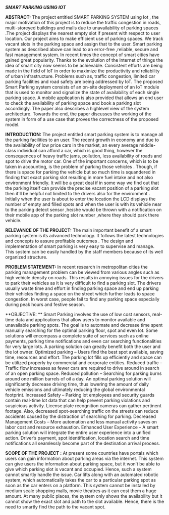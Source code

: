 ***SMART PARKING USING IOT***

**ABSTRACT:**
    The project entitled SMART PARKING SYSTEM using Iot , the major motivation of this project is to reduce the traffic congestion in roads, 
    multi-storeyed buildings and malls due to unavailability of parking spaces .The project displays the nearest empty slot if present with respect to user location. 
    Our project aims to make efficient use of parking spaces. We track vacant slots in the parking space and assign that to the user.
    Smart parking system as described above can lead to an error-free ,reliable, secure and fast management system. In recent times the concept of smart cities have gained great popularity. 
    Thanks to the evolution of the Internet of things the idea of smart city now seems to be achievable. Consistent efforts are being made in the field of IoT in order to maximize the productivity and reliability of urban infrastructure.
    Problems such as, traffic congestion, limited car parking facilities and road safety are being addressed by IoT. The proposed Smart Parking system consists of an on-site deployment of an IoT module that is used to monitor and signalize the state of availability of each single parking space. 
    A mobile application is also provided that allows an end user to check the availability of parking space and book a parking slot accordingly. The paper also describes a highlevel view of the system architecture. Towards the end, the paper discusses the working of the system in form of a use case that proves the correctness of the proposed model. 

**INTRODUCTION:**
     The project entitled smart parking system is to manage all the parking facilities to an user. The recent growth in economy and due to the availability of low price cars in the market,
an every average middle-class individual can afford a car, which is good thing, however the consequences of heavy traffic jams, pollution, less availability of roads and spot to drive the motor car. One of the important concerns, which is to be taken in accounting, is the problem of parking those vehicles .
Though, if there is space for parking the vehicle but so much time is squandered in finding that exact parking slot resulting in more fuel intake and not also environment friendly. It will be a great deal if in some way we find out that the parking itself can provide the precise vacant position of a parking slot then it'll be helpful not limited to the drivers also for the environment . 
Initially when the user is about to enter the location the LCD  displays the number of empty and filled spots and when the user is with its vehicle near to the parking detect sensor ,he/she would be thrown with a notification on their mobile app of the parking slot number ,where they should park there vehicle. 

**RELEVANCE OF THE PROJECT:**
     The main important benefit of a smart parking system is its advanced technology. It follows the latest technologies and concepts to assure profitable outcomes . 
The design and implementation of smart parking is very easy to supervise and manage. This system can be easily handled by the staff members because of its well organized structure.

**PROBLEM STATEMENT:**
    In recent research in metropolitan cities the parking management problem can be viewed from various angles such as high vehicle density on roads. This results in annoying issues for the drivers to park their vehicles as it is very difficult to find a parking slot. 
The drivers usually waste time and effort in finding parking space and end up parking their vehicles finding a space on the street which further leads to space congestion. In worst case, people fail to find any parking space especially during peak hours and festive season. 

**OBJECTIVE: **
    Smart Parking involves the use of low cost sensors, real-time data and applications that allow users to monitor available and unavailable parking spots. The goal is to automate and decrease time spent manually searching for the optimal parking floor, spot and even lot. 
    Some solutions will encompass a complete suite of services such as online payments, parking time notifications and even car searching functionalities for very large lots. A parking solution can greatly benefit both the user and the lot owner. 
Optimized parking – Users find the best spot available, saving time, resources and effort. The parking lot fills up efficiently and space can be utilized properly by commercial and corporate entities. 
Reduced traffic – Traffic flow increases as fewer cars are required to drive around in search of an open parking space. 
Reduced pollution – Searching for parking burns around one million barrels of oil a day. An optimal parking solution will significantly decrease driving time, thus lowering the amount of daily vehicle emissions and ultimately reducing the global environmental footprint. 
Increased Safety – Parking lot employees and security guards contain real-time lot data that can help prevent parking violations and suspicious activity. License plate recognition cameras can gather pertinent footage. Also, decreased spot-searching traffic on the streets can reduce accidents caused by the distraction of searching for parking. 
Decreased Management Costs – More automation and less manual activity saves on labor cost and resource exhaustion. 
Enhanced User Experience – A smart parking solution will integrate the entire user experience into a unified action. Driver’s payment, spot identification, location search and time notifications all seamlessly become part of the destination arrival process. 
 
**SCOPE OF THE PROJECT :**
      At present some countries have portals which users can gain information about parking areas via the internet. This system can give users the information about parking space, but it won’t be able to give which parking slot is vacant and occupied. Hence, such a system cannot smartly handle the issue. 
Car lifts along with an automated robotic system, which automatically takes the car to a particular parking spot as soon as the car enters on a platform. This system cannot be installed by medium scale shopping malls, movie theatres as it can cost them a huge amount.
At many public places, the system only shows the availability but it cannot show the exact slot and path to the slot available. Hence, there is the need to smartly find the path to the vacant spot. 
 
